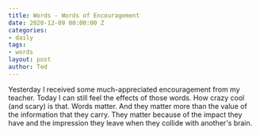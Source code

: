 ```yaml
---
title: Words - Words of Encouragement
date: 2020-12-09 00:00:00 Z
categories:
- daily
tags:
- words
layout: post
author: Ted
---
```


Yesterday I received some much-appreciated encouragement from my teacher. Today I can still feel the effects of those words. How crazy cool (and scary) is that. Words matter. And they matter more than the value of the information that they carry. They matter because of the impact they have and the impression they leave when they collide with another's brain.  
